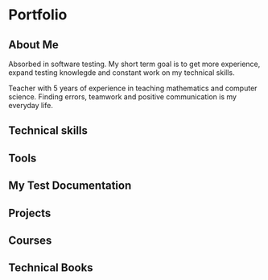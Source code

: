 # Portfolio
## About Me
Absorbed in software testing. 
My short term goal is to get more experience, expand testing knowlegde and constant work on my technical skills.

Teacher with 5 years of experience in teaching mathematics and computer science. Finding errors, teamwork and positive communication is my everyday life.

## Technical skills

## Tools

## My Test Documentation

## Projects

## Courses

## Technical Books


